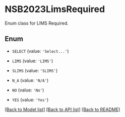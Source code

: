 # NSB2023LimsRequired

Enum class for LIMS Required.

## Enum

* `SELECT` (value: `'Select...'`)

* `LIMS` (value: `'LIMS'`)

* `SLIMS` (value: `'SLIMS'`)

* `N_A` (value: `'N/A'`)

* `NO` (value: `'No'`)

* `YES` (value: `'Yes'`)

[[Back to Model list]](../README.md#documentation-for-models) [[Back to API list]](../README.md#documentation-for-api-endpoints) [[Back to README]](../README.md)


